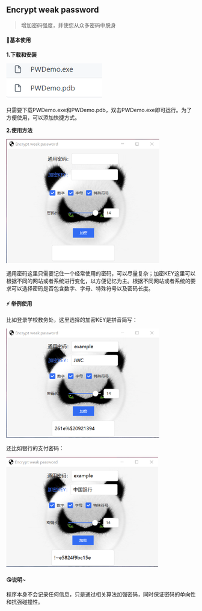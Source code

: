 ## Encrypt weak password

> 增加密码强度，并使您从众多密码中脱身

#### 🚀基本使用

**1.下载和安装**

![image-20201008134435142](.\images\image-20201008134435142.png)

只需要下载PWDemo.exe和PWDemo.pdb，双击PWDemo.exe即可运行。为了方便使用，可以添加快捷方式。

**2.使用方法**

<img src=".\images\image-20201008134954881.png" alt="image-20201008134954881" style="zoom: 67%;" />

通用密码这里只需要记住一个经常使用的密码，可以尽量复杂；加密KEY这里可以根据不同的网站或者系统进行变化，以方便记忆为主。根据不同网站或者系统的要求可以选择密码是否包含数字、字母、特殊符号以及密码长度。

#### ⚡️ 举例使用

比如登录学校教务处，这里选择的加密KEY是拼音简写：

<img src=".\images\image-20201008150708322.png" alt="image-20201008150708322" style="zoom:67%;" />

还比如银行的支付密码：

<img src=".\images\image-20201008150825253.png" alt="image-20201008150825253" style="zoom:67%;" />

#### 😘说明~

程序本身不会记录任何信息，只是通过相关算法加强密码，同时保证密码的单向性和抗强碰撞性。
